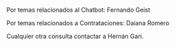
Por temas relacionados al Chatbot: Fernando Geist

Por temas relacionados a Contrataciones: Daiana Romero

Cualquier otra consulta contactar a Hernán Gari.